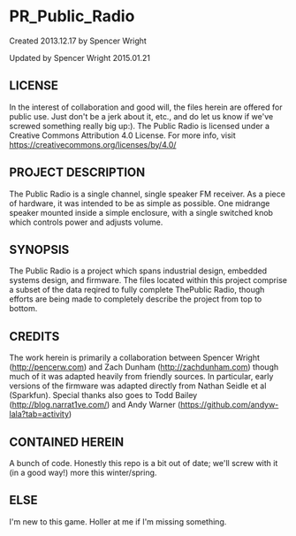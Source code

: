 # PR_Public_Radio
Created 2013.12.17
by Spencer Wright

Updated by Spencer Wright 2015.01.21

## LICENSE
In the interest of collaboration and good will, the files herein are offered for public use. Just don't be a jerk about it, etc., and do let us know if we've screwed something really big up:).
The Public Radio is licensed under a Creative Commons Attribution 4.0 License. For more info, visit https://creativecommons.org/licenses/by/4.0/


## PROJECT DESCRIPTION
The Public Radio is a single channel, single speaker FM receiver. 
As a piece of hardware, it was intended to be as simple as possible. One midrange speaker mounted inside a simple enclosure, with a single switched knob which controls power and adjusts volume.


## SYNOPSIS
The Public Radio is a project which spans industrial design, embedded systems design, and firmware. The files located within this project comprise a subset of the data reqired to fully complete ThePublic Radio, though efforts are being made to completely describe the project from top to bottom.

## CREDITS
The work herein is primarily a collaboration between Spencer Wright (http://pencerw.com) and Zach Dunham (http://zachdunham.com) though much of it was adapted heavily from friendly sources. In particular, early versions of the firmware was adapted directly from Nathan Seidle et al (Sparkfun). Special thanks also goes to Todd Bailey (http://blog.narrat1ve.com/) and Andy Warner (https://github.com/andyw-lala?tab=activity)

## CONTAINED HEREIN
A bunch of code. Honestly this repo is a bit out of date; we'll screw with it (in a good way!) more this winter/spring.

## ELSE
I'm new to this game. Holler at me if I'm missing something.
